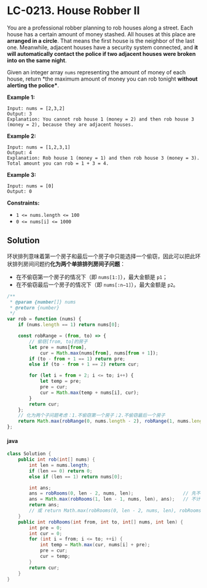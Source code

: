 # LC-0213. House Robber II

You are a professional robber planning to rob houses along a street. Each house has a certain amount of money stashed. All houses at this place are **arranged in a circle**. That means the first house is the neighbor of the last one. Meanwhile, adjacent houses have a security system connected, and **it will automatically contact the police if two adjacent houses were broken into on the same night**.

Given an integer array `nums` representing the amount of money of each house, return \*the maximum amount of money you can rob tonight **without alerting the police\***.

**Example 1:**

```text
Input: nums = [2,3,2]
Output: 3
Explanation: You cannot rob house 1 (money = 2) and then rob house 3 (money = 2), because they are adjacent houses.
```

**Example 2:**

```text
Input: nums = [1,2,3,1]
Output: 4
Explanation: Rob house 1 (money = 1) and then rob house 3 (money = 3).
Total amount you can rob = 1 + 3 = 4.
```

**Example 3:**

```text
Input: nums = [0]
Output: 0
```

**Constraints:**

-   `1 <= nums.length <= 100`
-   `0 <= nums[i] <= 1000`

## Solution

环状排列意味着第一个房子和最后一个房子中只能选择一个偷窃，因此可以把此环状排列房间问题约**化为两个单排排列房间子问题**：

-   在不偷窃第一个房子的情况下（即 `nums[1:]`），最大金额是 `p1`；
-   在不偷窃最后一个房子的情况下（即 `nums[:n−1]`），最大金额是 `p2`。

```javascript
/**
 * @param {number[]} nums
 * @return {number}
 */
var rob = function (nums) {
    if (nums.length == 1) return nums[0];

    const robRange = (from, to) => {
        // 偷窃[from, to]的房子
        let pre = nums[from],
            cur = Math.max(nums[from], nums[from + 1]);
        if (to - from + 1 == 1) return pre;
        else if (to - from + 1 == 2) return cur;

        for (let i = from + 2; i <= to; i++) {
            let temp = pre;
            pre = cur;
            cur = Math.max(temp + nums[i], cur);
        }
        return cur;
    };
    // 化为两个子问题考虑：1.不偷窃第一个房子；2.不偷窃最后一个房子
    return Math.max(robRange(0, nums.length - 2), robRange(1, nums.length - 1));
};
```

#### java

```java
class Solution {
    public int rob(int[] nums) {
        int len = nums.length;
        if (len == 0) return 0;
        else if (len == 1) return nums[0];

        int ans;
        ans = robRooms(0, len - 2, nums, len);                  // 先不计算最后一间
        ans = Math.max(robRooms(1, len - 1, nums, len), ans);   // 不计算第一间
        return ans;
        // 或 return Math.max(robRooms(0, len - 2, nums, len), robRooms(1, len - 1, nums, len));
    }
    public int robRooms(int from, int to, int[] nums, int len) {
        int pre = 0;
        int cur = 0;
        for (int i = from; i <= to; ++i) {
            int temp = Math.max(cur, nums[i] + pre);
            pre = cur;
            cur = temp;
        }
        return cur;
    }
}
```
